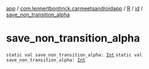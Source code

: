 [app](../../../index.md) / [com.lennertbontinck.carmeetsandroidapp](../../index.md) / [R](../index.md) / [id](index.md) / [save_non_transition_alpha](./save_non_transition_alpha.md)

# save_non_transition_alpha

`static val save_non_transition_alpha: `[`Int`](https://kotlinlang.org/api/latest/jvm/stdlib/kotlin/-int/index.html)
`static val save_non_transition_alpha: `[`Int`](https://kotlinlang.org/api/latest/jvm/stdlib/kotlin/-int/index.html)